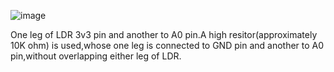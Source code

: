 ![image](https://github.com/SoubhagyaKhan/LDR-Sensor/assets/115607099/56063aec-14b4-4800-a487-a94041904392)

One leg of LDR 3v3 pin and another to A0 pin.A high resitor(approximately 10K ohm) is used,whose one leg is connected to GND pin and another to A0 pin,without overlapping either leg of LDR.
